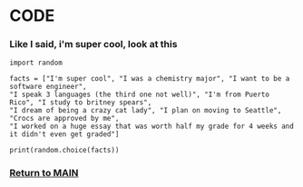 # CODE

### Like I said, i'm super cool, look at this

    import random

    facts = ["I'm super cool", "I was a chemistry major", "I want to be a software engineer",
    "I speak 3 languages (the third one not well)", "I'm from Puerto Rico", "I study to britney spears",
    "I dream of being a crazy cat lady", "I plan on moving to Seattle", "Crocs are approved by me",
    "I worked on a huge essay that was worth half my grade for 4 weeks and it didn't even get graded"]

    print(random.choice(facts))
   
### [Return to MAIN](https://github.com/KayvonPaygon/IT-1000-midterm-project/blob/main/README.md)
